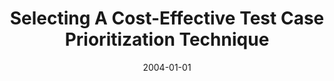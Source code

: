 ---
title: "Selecting A Cost-Effective Test Case Prioritization Technique"
date: 2004-01-01
venue: ""
paperurl: https://doi.org/10.1023/B:SQJO.0000034708.84524.22
authors: "Sebastian G Elbaum, Gregg Rothermel, Satya Kanduri and Alexey G Malishevsky"
awards: ""
---